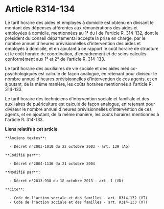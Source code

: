 # Article R314-134

Le tarif horaire des aides et employés à domicile est obtenu en divisant le montant des dépenses afférentes aux rémunérations
des aides et employées à domicile, mentionnées au 1° du I de l'article R. 314-132, dont le président du conseil départemental
accepte la prise en charge, par le nombre annuel d'heures prévisionnelles d'intervention des aides et employés à domicile, et
en ajoutant à ce rapport le coût horaire de structure et le coût horaire de coordination, d'encadrement et de soins calculés
conformément aux 1° et 2° de l'article R. 314-133. 

Le tarif horaire des auxiliaires de vie sociale et des aides médico-psychologiques est calculé de façon analogue, en retenant
pour diviseur le nombre annuel d'heures prévisionnelles d'intervention de ces agents, et en ajoutant, de la même manière, les
coûts horaires mentionnés à l'article R. 314-133. 

Le tarif horaire des techniciens d'intervention sociale et familiale et des auxiliaires de puériculture est calculé de façon
analogue, en retenant pour diviseur le nombre annuel d'heures prévisionnelles d'intervention de ces agents, et en ajoutant,
de la même manière, les coûts horaires mentionnés à l'article R. 314-133.

**Liens relatifs à cet article**

	**Anciens textes**:

	  - Décret n°2003-1010 du 22 octobre 2003 - art. 139 (Ab)

	**Codifié par**:

	  - Décret n°2004-1136 du 21 octobre 2004

	**Modifié par**:

	  - Décret n°2013-938 du 18 octobre 2013 - art. 1 (VD)

	**Cite**:

	  - Code de l'action sociale et des familles - art. R314-132 (VT)
	  - Code de l'action sociale et des familles - art. R314-133 (VT)
